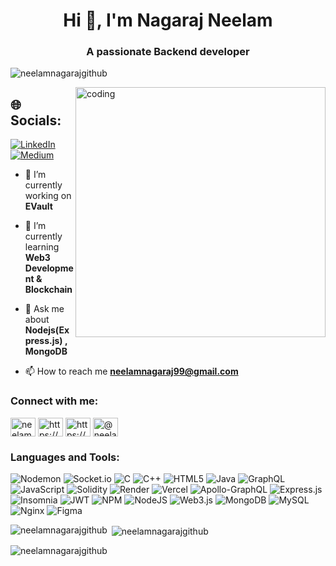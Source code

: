 
<h1 align="center">Hi 👋, I'm Nagaraj Neelam</h1>
<h3 align="center">A passionate Backend developer</h3>
<p align="left"> <img src="https://komarev.com/ghpvc/?username=neelamnagarajgithub&label=Profile%20views&color=0e75b6&style=flat" alt="neelamnagarajgithub" /> </p>

<img align="right" alt="coding" width="400" src="https://camo.githubusercontent.com/7de37139d0b4c1ce40865e799b446c0e963a3dd8fb68d239707237c40604fa3d/68747470733a2f2f63646e2e6472696262626c652e636f6d2f75736572732f3733303730332f73637265656e73686f74732f363538313234332f6176656e746f2e676966">

## 🌐 Socials:
[![LinkedIn](https://img.shields.io/badge/LinkedIn-%230077B5.svg?logo=linkedin&logoColor=white)](https://linkedin.com/in/https://www.linkedin.com/in/nagarajneelam/) [![Medium](https://img.shields.io/badge/Medium-12100E?logo=medium&logoColor=white)](https://medium.com/@https://medium.com/@nagarajneelam) 

- 🔭 I’m currently working on **EVault**

- 🌱 I’m currently learning **Web3 Development & Blockchain**

- 💬 Ask me about **Nodejs(Express.js) , MongoDB**

- 📫 How to reach me **neelamnagaraj99@gmail.com**

<h3 align="left">Connect with me:</h3>
<p align="left">
<a href="https://twitter.com/neelamnaga25670" target="blank"><img align="center" src="https://raw.githubusercontent.com/rahuldkjain/github-profile-readme-generator/master/src/images/icons/Social/twitter.svg" alt="neelamnaga25670" height="30" width="40" /></a>
<a href="https://linkedin.com/in/nagarajneelam/" target="blank"><img align="center" src="https://raw.githubusercontent.com/rahuldkjain/github-profile-readme-generator/master/src/images/icons/Social/linked-in-alt.svg" alt="https://www.linkedin.com/in/nagarajneelam/" height="30" width="40" /></a>
<a href="https://instagram.com/nagaraj_neelam_1408/" target="blank"><img align="center" src="https://raw.githubusercontent.com/rahuldkjain/github-profile-readme-generator/master/src/images/icons/Social/instagram.svg" alt="https://www.instagram.com/nagaraj_neelam_1408/" height="30" width="40" /></a>
  <a href="https://www.hackerrank.com/neelamnagaraj99" target="blank"><img align="center" src="https://raw.githubusercontent.com/rahuldkjain/github-profile-readme-generator/master/src/images/icons/Social/hackerrank.svg" alt="@neelamnagaraj99" height="30" width="40" /></a>
</p>

<h3 align="left">Languages and Tools:</h3>

![Nodemon](https://img.shields.io/badge/NODEMON-%23323330.svg?style=for-the-badge&logo=nodemon&logoColor=%BBDEAD) ![Socket.io](https://img.shields.io/badge/Socket.io-black?style=for-the-badge&logo=socket.io&badgeColor=010101) ![C](https://img.shields.io/badge/c-%2300599C.svg?style=for-the-badge&logo=c&logoColor=white) ![C++](https://img.shields.io/badge/c++-%2300599C.svg?style=for-the-badge&logo=c%2B%2B&logoColor=white) ![HTML5](https://img.shields.io/badge/html5-%23E34F26.svg?style=for-the-badge&logo=html5&logoColor=white) ![Java](https://img.shields.io/badge/java-%23ED8B00.svg?style=for-the-badge&logo=openjdk&logoColor=white) ![GraphQL](https://img.shields.io/badge/-GraphQL-E10098?style=for-the-badge&logo=graphql&logoColor=white) ![JavaScript](https://img.shields.io/badge/javascript-%23323330.svg?style=for-the-badge&logo=javascript&logoColor=%23F7DF1E) ![Solidity](https://img.shields.io/badge/Solidity-%23363636.svg?style=for-the-badge&logo=solidity&logoColor=white) ![Render](https://img.shields.io/badge/Render-%46E3B7.svg?style=for-the-badge&logo=render&logoColor=white) ![Vercel](https://img.shields.io/badge/vercel-%23000000.svg?style=for-the-badge&logo=vercel&logoColor=white) ![Apollo-GraphQL](https://img.shields.io/badge/-ApolloGraphQL-311C87?style=for-the-badge&logo=apollo-graphql) ![Express.js](https://img.shields.io/badge/express.js-%23404d59.svg?style=for-the-badge&logo=express&logoColor=%2361DAFB) ![Insomnia](https://img.shields.io/badge/Insomnia-black?style=for-the-badge&logo=insomnia&logoColor=5849BE) ![JWT](https://img.shields.io/badge/JWT-black?style=for-the-badge&logo=JSON%20web%20tokens) ![NPM](https://img.shields.io/badge/NPM-%23CB3837.svg?style=for-the-badge&logo=npm&logoColor=white) ![NodeJS](https://img.shields.io/badge/node.js-6DA55F?style=for-the-badge&logo=node.js&logoColor=white) ![Web3.js](https://img.shields.io/badge/web3.js-F16822?style=for-the-badge&logo=web3.js&logoColor=white) ![MongoDB](https://img.shields.io/badge/MongoDB-%234ea94b.svg?style=for-the-badge&logo=mongodb&logoColor=white) ![MySQL](https://img.shields.io/badge/mysql-%2300000f.svg?style=for-the-badge&logo=mysql&logoColor=white) ![Nginx](https://img.shields.io/badge/nginx-%23009639.svg?style=for-the-badge&logo=nginx&logoColor=white) ![Figma](https://img.shields.io/badge/figma-%23F24E1E.svg?style=for-the-badge&logo=figma&logoColor=white)
></p>

<p><img align="left" src="https://github-readme-stats.vercel.app/api/top-langs?username=neelamnagarajgithub&show_icons=true&locale=en&layout=compact" alt="neelamnagarajgithub" /></p>

<p>&nbsp;<img align="center" src="https://github-readme-stats.vercel.app/api?username=neelamnagarajgithub&show_icons=true&locale=en" alt="neelamnagarajgithub" /></p>

<p><img align="center" src="https://github-readme-streak-stats.herokuapp.com/?user=neelamnagarajgithub&" alt="neelamnagarajgithub" /></p>

